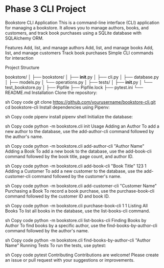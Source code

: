 # Phase 3 CLI Project 
Bookstore CLI Application
This is a command-line interface (CLI) application for managing a bookstore. It allows you to manage authors, books, and customers, and track book purchases using a SQLite database with SQLAlchemy ORM.

Features
Add, list, and manage authors
Add, list, and manage books
Add, list, and manage customers
Track book purchases
Simple CLI commands for interaction

Project Structure

bookstore/
│
├── bookstore/
│   ├── __init__.py
│   ├── cli.py
│   ├── database.py
│   ├── models.py
│   └── operations.py
│
├── tests/
│   ├── __init__.py
│   └── test_bookstore.py
│
├── Pipfile
├── Pipfile.lock
├── pytest.ini
└── README.md
Installation
Clone the repository:

sh
Copy code
git clone https://github.com/yourusername/bookstore-cli.git
cd bookstore-cli
Install dependencies using Pipenv:

sh
Copy code
pipenv install
pipenv shell
Initialize the database:

sh
Copy code
python -m bookstore.cli init
Usage
Adding an Author
To add a new author to the database, use the add-author-cli command followed by the author's name.

sh
Copy code
python -m bookstore.cli add-author-cli "Author Name"
Adding a Book
To add a new book to the database, use the add-book-cli command followed by the book title, page count, and author ID.

sh
Copy code
python -m bookstore.cli add-book-cli "Book Title" 123 1
Adding a Customer
To add a new customer to the database, use the add-customer-cli command followed by the customer's name.

sh
Copy code
python -m bookstore.cli add-customer-cli "Customer Name"
Purchasing a Book
To record a book purchase, use the purchase-book-cli command followed by the customer ID and book ID.

sh
Copy code
python -m bookstore.cli purchase-book-cli 1 1
Listing All Books
To list all books in the database, use the list-books-cli command.

sh
Copy code
python -m bookstore.cli list-books-cli
Finding Books by Author
To find books by a specific author, use the find-books-by-author-cli command followed by the author's name.

sh
Copy code
python -m bookstore.cli find-books-by-author-cli "Author Name"
Running Tests
To run the tests, use pytest:

sh
Copy code
pytest
Contributing
Contributions are welcome! Please create an issue or pull request with your suggestions or improvements.